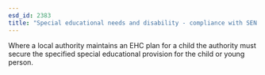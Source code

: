 ```yaml
---
esd_id: 2383
title: "Special educational needs and disability - compliance with SEN provision"
---
```


Where a local authority maintains an EHC plan for a child the authority must secure the specified special educational provision for the child or young person.

